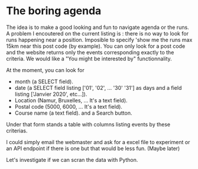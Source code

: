 # The boring agenda

The idea is to make a good looking and fun to navigate agenda or the runs.
A problem I encoutered on the current listing is : there is no way to look for runs happening near a position. Imposible to specify 'show me the runs max 15km near this post code (by example). You can only look for a post code and the website returns only the events corresponding exactly to the criteria. We would like a "You might be interested by" functionnality.

At the moment, you can look for  
* month (a SELECT field).
* date (a SELECT field listing ['01', '02', ... '30' '31'] as days and a field listing ['Janvier 2020', etc...]).
* Location (Namur, Bruxelles, ... It's a text field).
* Postal code (5000, 6000, ... It's a text field).
* Course name (a text field).
and a Search button.

Under that form stands a table with columns listing events by these criterias.

I could simply email the webmaster and ask for a excel file to experiment or an API endpoint if there is one but that would be less fun. (Maybe later)

Let's investigate if we can scran the data with Python.



